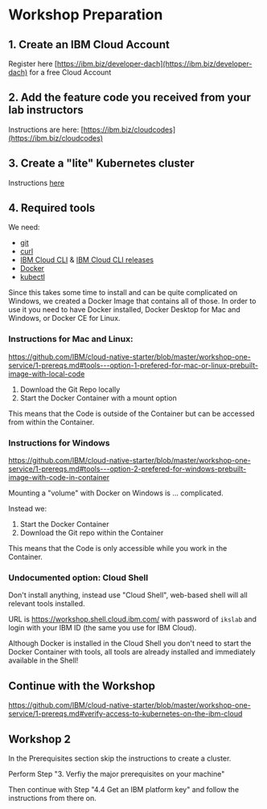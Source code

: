 # Workshop Preparation

## 1. Create an IBM Cloud Account

Register here [https://ibm.biz/developer-dach](https://ibm.biz/developer-dach) for a free Cloud Account

## 2. Add the feature code you received from your lab instructors

Instructions are here: [https://ibm.biz/cloudcodes](https://ibm.biz/cloudcodes)

## 3. Create a "lite" Kubernetes cluster

Instructions [here](https://github.com/IBM/cloud-native-starter/blob/master/workshop-one-service/0-create-kubernetes-cluster.md#3-create-a-free-kubernetes-cluster-)

## 4. Required tools

We need:

- [git](https://git-scm.com/book/en/v2/Getting-Started-Installing-Git) 
- [curl](https://curl.haxx.se/download.html)
- [IBM Cloud CLI](https://cloud.ibm.com/docs/home/tools) & 
  [IBM Cloud CLI releases](https://github.com/IBM-Cloud/ibm-cloud-cli-release/releases)
- [Docker](https://docs.docker.com/v17.12/install/)
- [kubectl](https://kubernetes.io/docs/tasks/tools/install-kubectl/)

Since this takes some time to install and can be quite complicated on Windows, we created a Docker Image that contains all of those. In order to use it you need to have Docker installed, Docker Desktop for Mac and Windows, or Docker CE for Linux.

### Instructions for Mac and Linux: 

https://github.com/IBM/cloud-native-starter/blob/master/workshop-one-service/1-prereqs.md#tools---option-1-prefered-for-mac-or-linux-prebuilt-image-with-local-code

1. Download the Git Repo locally
2. Start the Docker Container with a mount option

This means that the Code is outside of the Container but can be accessed from within the Container.

### Instructions for Windows

https://github.com/IBM/cloud-native-starter/blob/master/workshop-one-service/1-prereqs.md#tools---option-2-prefered-for-windows-prebuilt-image-with-code-in-container

Mounting a "volume" with Docker on Windows is ... complicated. 

Instead we:

1. Start the Docker Container
2. Download the Git repo within the Container

This means that the Code is only accessible while you work in the Container.

### Undocumented option: Cloud Shell

Don't install anything, instead use "Cloud Shell", web-based shell will all relevant tools installed.

URL is https://workshop.shell.cloud.ibm.com/ with password of `ikslab` and login with your IBM ID (the same you use for IBM Cloud).

Although Docker is installed in the Cloud Shell you don't need to start the Docker Container with tools, all tools are already installed and immediately available in the Shell!


## Continue with the Workshop 

https://github.com/IBM/cloud-native-starter/blob/master/workshop-one-service/1-prereqs.md#verify-access-to-kubernetes-on-the-ibm-cloud


## Workshop 2 

In the Prerequisites section skip the instructions to create a cluster.

Perform Step "3. Verfiy the major prerequisites on your machine"  

Then continue with Step "4.4 Get an IBM platform key" and follow the instructions from there on.
 

